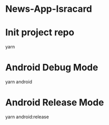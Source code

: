 # News-App-Isracard

# Init project repo

yarn

# Android Debug Mode

yarn android

# Android Release Mode

yarn android:release
